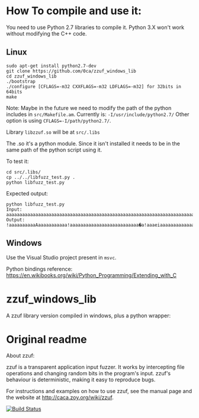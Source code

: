 # How To compile and use it:
You need to use Python 2.7 libraries to compile it. Python 3.X won't work without modifying the C++ code.

## Linux 

```
sudo apt-get install python2.7-dev
git clone https://github.com/0ca/zzuf_windows_lib
cd zzuf_windows_lib
./bootstrap
./configure [CFLAGS=-m32 CXXFLAGS=-m32 LDFLAGS=-m32] for 32bits in 64bits
make
```
Note: Maybe in the future we need to modify the path of the python includes in `src/Makefile.am`. Currently is: `-I/usr/include/python2.7/` Other option is using `CFLAGS=-I/path/python2.7/`.

Library `libzzuf.so` will be at `src/.libs`

The .so it's a python module. Since it isn't installed it needs to be in the same path of the python script using it.

To test it:
```
cd src/.libs/
cp ../../libfuzz_test.py .
python libfuzz_test.py
```

Expected output:
```
python libfuzz_test.py 
Input: aaaaaaaaaaaaaaaaaaaaaaaaaaaaaaaaaaaaaaaaaaaaaaaaaaaaaaaaaaaaaaaaaaaaaaaaaaaaaaaaaaaaaaaaaaaaaaaaaaaaaaaaaaaaaaaaaaaaaaaaaaaaaaaaaaaaaaaaaaaaaaaaaaaaaaaaaaaaaaaaaaaaaaaaaaaaaaaaaaaaaaaaaaaaaaaaaaaaaaaa
Output: !aaaaaaaaaaAaaaaaaaaaaa!aaaaaaaaaaaaaaaaaaaaaaaaaa�a!aaaeiaaaaaaaaaaaaaaaaaaaaaacaaaaaaaaaaaaaaaaaaaaacaaaaa`aaaaaaaaaaaaaaaaiaaaaaaaaaaacaaaaaaaaaaaaaaaaaaaaaaaaaaeaAaeaaaqaeaa�aAcaaaaiaaaaaaaaaaaaaa
```

## Windows
Use the Visual Studio project present in `msvc`.


Python bindings reference: https://en.wikibooks.org/wiki/Python_Programming/Extending_with_C

# zzuf_windows_lib
A zzuf library version compiled in windows, plus a python wrapper:


# Original readme
 About zzuf:

zzuf is a transparent application input fuzzer. It works by intercepting
file operations and changing random bits in the program's input. zzuf's
behaviour is deterministic, making it easy to reproduce bugs.

For instructions and examples on how to use zzuf, see the manual page
and the website at <http://caca.zoy.org/wiki/zzuf>.

[![Build Status](https://travis-ci.org/samhocevar/zzuf.svg?branch=master)](https://travis-ci.org/samhocevar/zzuf)

